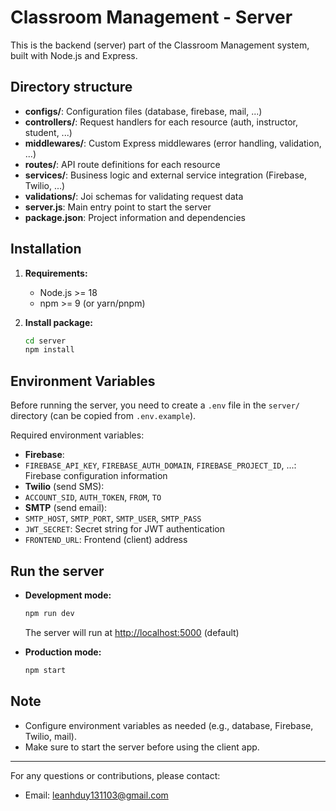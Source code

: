 # Classroom Management - Server

This is the backend (server) part of the Classroom Management system, built with Node.js and Express.

## Directory structure

- **configs/**: Configuration files (database, firebase, mail, ...)
- **controllers/**: Request handlers for each resource (auth, instructor, student, ...)
- **middlewares/**: Custom Express middlewares (error handling, validation, ...)
- **routes/**: API route definitions for each resource
- **services/**: Business logic and external service integration (Firebase, Twilio, ...)
- **validations/**: Joi schemas for validating request data
- **server.js**: Main entry point to start the server
- **package.json**: Project information and dependencies

## Installation

1. **Requirements:**
   - Node.js >= 18
   - npm >= 9 (or yarn/pnpm)

2. **Install package:**

   ```bash
   cd server
   npm install
   ```


## Environment Variables

Before running the server, you need to create a `.env` file in the `server/` directory (can be copied from `.env.example`).

Required environment variables:

- **Firebase**:
- `FIREBASE_API_KEY`, `FIREBASE_AUTH_DOMAIN`, `FIREBASE_PROJECT_ID`, ...: Firebase configuration information
- **Twilio** (send SMS):
- `ACCOUNT_SID`, `AUTH_TOKEN`, `FROM`, `TO`
- **SMTP** (send email):
- `SMTP_HOST`, `SMTP_PORT`, `SMTP_USER`, `SMTP_PASS`
- `JWT_SECRET`: Secret string for JWT authentication
- `FRONTEND_URL`: Frontend (client) address

## Run the server

- **Development mode:**

  ```bash
  npm run dev
  ```
  The server will run at [http://localhost:5000](http://localhost:5000) (default)

- **Production mode:**

  ```bash
  npm start
  ```

## Note
- Configure environment variables as needed (e.g., database, Firebase, Twilio, mail).
- Make sure to start the server before using the client app.

---

For any questions or contributions, please contact:
- Email: leanhduy131103@gmail.com
